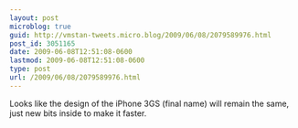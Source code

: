 ```yaml
---
layout: post
microblog: true
guid: http://vmstan-tweets.micro.blog/2009/06/08/2079589976.html
post_id: 3051165
date: 2009-06-08T12:51:08-0600
lastmod: 2009-06-08T12:51:08-0600
type: post
url: /2009/06/08/2079589976.html
---
```

Looks like the design of the iPhone 3GS (final name) will remain the same, just new bits inside to make it faster.
